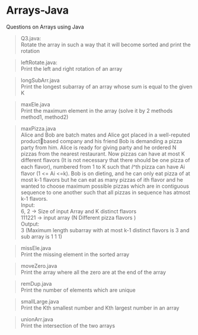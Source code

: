 # Arrays-Java
Questions on Arrays using Java<br>
>Q3.java:<br>
Rotate the array in such a way that it will become sorted and print the rotation<br>

>leftRotate.java: <br>
Print the left and right rotation of an array <br>

>longSubArr.java<br>
Print the longest subarray of an array whose sum is equal to the given K<br>

>maxEle.java<br>
Print the maximum element in the array (solve it by 2 methods method1, method2)<br>

>maxPizza.java<br>
Alice and Bob are batch mates and Alice got placed in a well-reputed productbased company and his friend Bob is demanding a pizza party from him. Alice is 
ready for giving party and he ordered N pizzas from the nearest restaurant. Now pizzas can have at most K different flavors (It is not necessary that there should 
be one pizza of each flavor), numbered from 1 to K such that ⅈ^th pizza can have Ai flavor (1 <= Ai <=k). Bob is on dieting, and he can only eat pizza of at most k-1 flavors but he can eat as many pizzas of ith flavor and he wanted to choose maximum possible pizzas which are in contiguous sequence to one another such that all pizzas in sequence has atmost k-1 flavors.<br>
Input: <br>
6, 2 -> Size of input Array and K distinct flavors<br>
111221 -> input array (N Different pizza flavors )<br>
Output:<br>
3  (Maximum length subarray with at most k-1 distinct flavors is 3 and sub array is 1 1 1)<br>

>missEle.java<br>
Print the missing element in the sorted array<br>

>moveZero.java<br>
Print the array where all the zero are at the end of the array<br>

>remDup.java<br>
Print the number of elements which are unique<br>

>smallLarge.java<br>
Print the Kth smallest number and Kth largest number in an array<br>

>unionArr.java<br>
Print the intersection of the two arrays<br>
